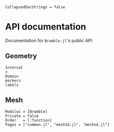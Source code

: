 ```@meta
CollapsedDocStrings = false
```

# API documentation
Documentation for `Bramble.jl`'s public API.

## Geometry

```@docs
Interval
×
Domain
markers
labels
```


## Mesh
```@autodocs
Modules = [Bramble]
Private = false
Order   = [:function]
Pages = ["common.jl", "mesh1d.jl", "meshnd.jl"]
```